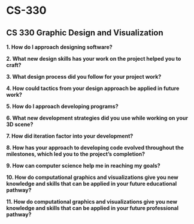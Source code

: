 # CS-330
## CS 330 Graphic Design and Visualization
**1. How do I approach designing software?**
>
>
**2. What new design skills has your work on the project helped you to craft?**

**3. What design process did you follow for your project work?**

**4. How could tactics from your design approach be applied in future work?**

**5. How do I approach developing programs?**

**6. What new development strategies did you use while working on your 3D scene?**

**7. How did iteration factor into your development?**

**8. How has your approach to developing code evolved throughout the milestones, which led you to the project’s completion?**

**9. How can computer science help me in reaching my goals?**

**10. How do computational graphics and visualizations give you new knowledge and skills that can be applied in your future educational pathway?**

**11. How do computational graphics and visualizations give you new knowledge and skills that can be applied in your future professional pathway?**
